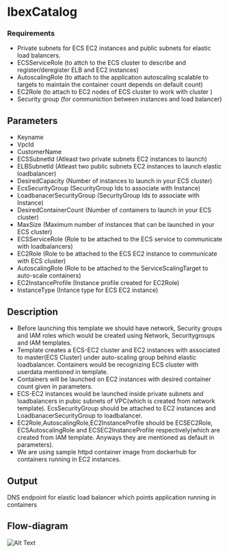 # IbexCatalog

### Requirements
* Private subnets for ECS EC2 instances and public subnets for elastic load balancers.
* ECSServiceRole (to attch to the ECS cluster to describe and register/deregister ELB and EC2 instances)
* AutoscalingRole (to attach to the application autoscaling scalable to targets to maintain the container count depends on default count)
* EC2Role (to attach to EC2 nodes of ECS cluster to work with cluster )
* Security group (for communiction between instances and load balancer)

## Parameters
* Keyname
* VpcId
* CustomerName
* ECSSubnetId (Atleast two private subnets EC2 instances to launch)
* ELBSubnetId (Atleast two public subnets EC2 instances to launch elastic loadbalancer)
* DesiredCapacity (Number of instances to launch in your ECS cluster)
* EcsSecurityGroup (SecurityGroup Ids to associate with Instance)
* LoadbanacerSecurityGroup (SecurityGroup Ids to associate with Instance)
* DesiredContainerCount (Number of containers to launch in your ECS cluster)
* MaxSize (Maximum number of instances that can be launched in your ECS cluster)
* ECSServiceRole (Role to be attached to the ECS service to communicate with loadbalancers)
* EC2Role (Role to be attached to the ECS EC2 instance to communicate with ECS cluster)
* AutoscalingRole (Role to be attached to the ServiceScalingTarget to auto-scale containers) 
* EC2InstanceProfile (Instance profile created for EC2Role)
* InstanceType (Intance type for ECS EC2 instance)


## Description
* Before launching this template we should have network, Security groups and IAM roles which would be created using Network, Securitygroups and IAM templates.
* Template creates a ECS-EC2 cluster and EC2 instances  with  associated to master(ECS Cluster) under auto-scaling group behind elastic loadbalancer. Containers would be recognizing ECS cluster with userdata mentioned in template.
* Containers will be launched on EC2 instances with desired container count given in parameters.
* ECS-EC2 instances would be launched inside private subnets and loadbalancers in pubic subnets of VPC(which is created from network template). EcsSecurityGroup should be attached to EC2 instances and LoadbanacerSecurityGroup to loadbalancer. 
* EC2Role,AutoscalingRole,EC2InstanceProfile should be ECSEC2Role, ECSAutoscalingRole and ECSEC2InstanceProfile respectively(which are created from IAM template. Anyways they are mentioned as default in parameters).
* We are using sample httpd container image from dockerhub for containers running in EC2 instances.

## Output
DNS endpoint for elastic load balancer which points application running in containers

## Flow-diagram
![Alt Text](https://github.com/ibexlabs/IbexCatalog/blob/images/Images/ECS-Designer.png)

